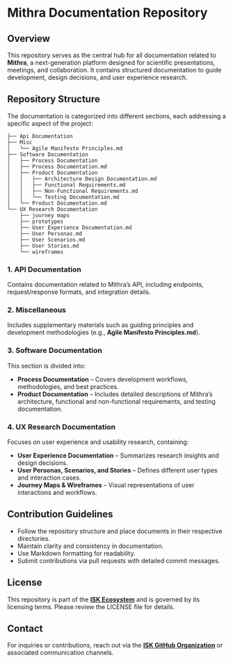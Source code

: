 # Mithra Documentation Repository

## Overview

This repository serves as the central hub for all documentation related to **Mithra**, a next-generation platform designed for scientific presentations, meetings, and collaboration. It contains structured documentation to guide development, design decisions, and user experience research.

## Repository Structure

The documentation is categorized into different sections, each addressing a specific aspect of the project:

```
├── Api Documentation
├── Misc
│   └── Agile Manifesto Principles.md
├── Software Documentation
│   ├── Process Documentation
│   ├── Process Documentation.md
│   ├── Product Documentation
│   │   ├── Architecture Design Documentation.md
│   │   ├── Functional Requirements.md
│   │   ├── Non-Functional Requirements.md
│   │   └── Testing Documentation.md
│   └── Product Documentation.md
└── UX Research Documentation
    ├── journey maps
    ├── prototypes
    ├── User Experience Documentation.md
    ├── User Personas.md
    ├── User Scenarios.md
    ├── User Stories.md
    └── wireframes
```

### **1. API Documentation**

Contains documentation related to Mithra’s API, including endpoints, request/response formats, and integration details.

### **2. Miscellaneous**

Includes supplementary materials such as guiding principles and development methodologies (e.g., **Agile Manifesto Principles.md**).

### **3. Software Documentation**

This section is divided into:

- **Process Documentation** – Covers development workflows, methodologies, and best practices.
- **Product Documentation** – Includes detailed descriptions of Mithra’s architecture, functional and non-functional requirements, and testing documentation.

### **4. UX Research Documentation**

Focuses on user experience and usability research, containing:

- **User Experience Documentation** – Summarizes research insights and design decisions.
- **User Personas, Scenarios, and Stories** – Defines different user types and interaction cases.
- **Journey Maps & Wireframes** – Visual representations of user interactions and workflows.

## Contribution Guidelines

- Follow the repository structure and place documents in their respective directories.
- Maintain clarity and consistency in documentation.
- Use Markdown formatting for readability.
- Submit contributions via pull requests with detailed commit messages.

## License

This repository is part of the **[ISK Ecosystem](https://init.iskportal.com)** and is governed by its licensing terms. Please review the LICENSE file for details.

## Contact

For inquiries or contributions, reach out via the **[ISK GitHub Organization]("https://github.com/iskdevelop/mithra-docs/issues)** or associated communication channels.